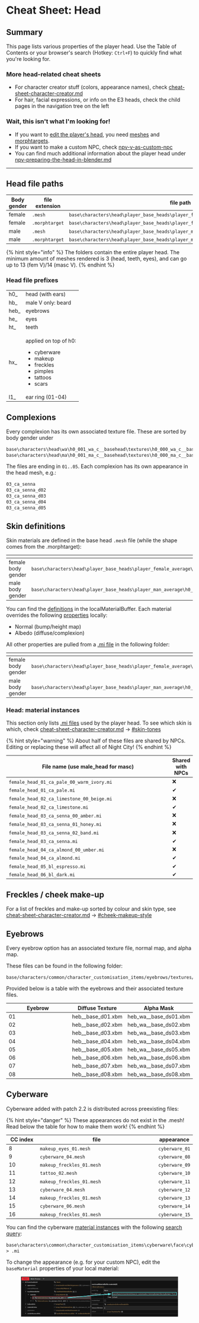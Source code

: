 # Cheat Sheet: Head

## Summary

This page lists various properties of the player head. Use the Table of Contents or your browser's search (Hotkey: `Ctrl+F`) to quickly find what you're looking for.

### More head-related cheat sheets

* For character creator stuff (colors, appearance names), check [cheat-sheet-character-creator.md](../cheat-sheet-character-creator.md "mention")
* For hair, facial expressions, or info on the E3 heads, check the child pages in the navigation tree on the left

### Wait, this isn't what I'm looking for!

* If you want to [edit the player's head](../../../modding-guides/npcs/a-new-head-for-v.md), you need [meshes](../../files-and-what-they-do/3d-objects-.mesh-files) and [morphtargets](../../3d-modelling/morphtargets.md).
* If you want to make a custom NPC, check [npv-v-as-custom-npc](../../../modding-guides/npcs/npv-v-as-custom-npc/ "mention")
* You can find much additional information about the player head under [npv-preparing-the-head-in-blender.md](../../../modding-guides/npcs/npv-v-as-custom-npc/npv-preparing-the-head-in-blender.md "mention")

***

## Head file paths

<table data-header-hidden><thead><tr><th width="166.33333333333331">Body gender</th><th width="166">file extension</th><th>file path</th></tr></thead><tbody><tr><td>female</td><td><code>.mesh</code></td><td><code>base\characters\head\player_base_heads\player_female_average\h0_000_pwa_c__basehead\</code></td></tr><tr><td>female</td><td><code>.morphtarget</code></td><td><code>base\characters\head\player_base_heads\player_female_average</code></td></tr><tr><td>male</td><td><code>.mesh</code></td><td><code>base\characters\head\player_base_heads\player_man_average\h0_000_pma_c__basehead</code></td></tr><tr><td>male</td><td><code>.morphtarget</code></td><td><code>base\characters\head\player_base_heads\player_man_average</code></td></tr></tbody></table>

{% hint style="info" %}
The folders contain the entire player head. The minimum amount of meshes rendered is 3 (head, teeth, eyes), and can go up to 13 (fem V)/14 (masc V).
{% endhint %}

### Head file prefixes

|       |                                                                                                                                       |
| ----- | ------------------------------------------------------------------------------------------------------------------------------------- |
| h0\_  | head (with ears)                                                                                                                      |
| hb\_  | male V only: beard                                                                                                                    |
| heb\_ | eyebrows                                                                                                                              |
| he\_  | eyes                                                                                                                                  |
| ht\_  | teeth                                                                                                                                 |
| hx\_  | <p>applied on top of h0:</p><ul><li>cyberware</li><li>makeup</li><li>freckles</li><li>pimples</li><li>tattoos</li><li>scars</li></ul> |
| l1\_  | ear ring (01-04)                                                                                                                      |

## Complexions

Every complexion has its own associated texture file. These are sorted by body gender under

```
base\characters\head\wa\h0_001_wa_c__basehead\textures\h0_000_wa_c__basehead_d0X.xbm
base\characters\head\ma\h0_001_ma_c__basehead\textures\h0_000_ma_c__basehead_d0X.xbm
```

The files are ending in `01..05`. Each complexion has its own appearance in the head mesh, e.g.:

```
03_ca_senna
03_ca_senna_d02
03_ca_senna_d03
03_ca_senna_d04
03_ca_senna_d05
```

## Skin definitions

Skin materials are defined in the base head `.mesh` file (while the shape comes from the .morphtarget):

<table><thead><tr><th width="251"></th><th></th></tr></thead><tbody><tr><td>female body gender</td><td><code>base\characters\head\player_base_heads\player_female_average\h0_000_pwa_c__basehead\h0_000_pwa_c__basehead.mesh</code></td></tr><tr><td>male body gender</td><td><code>base\characters\head\player_base_heads\player_man_average\h0_000_pma_c__basehead\h0_000_pma_c__basehead.mesh</code></td></tr></tbody></table>

You can find the [definitions](../../files-and-what-they-do/3d-objects-.mesh-files#step-3-material-definition) in the localMaterialBuffer. Each material overrides the following [properties](../../materials/configuring-materials/#checking-material-properties) locally:

* Normal (bump/height map)
* Albedo (diffuse/complexion)

All other properties are pulled from a [.mi file](../../files-and-what-they-do/file-formats/materials/re-using-materials-.mi.md) in the following folder:

<table><thead><tr><th width="212"></th><th></th></tr></thead><tbody><tr><td>female body gender</td><td><code>base\characters\head\player_base_heads\player_female_average\h0_000_pwa_c__basehead\textures</code></td></tr><tr><td>male body gender</td><td><code>base\characters\head\player_base_heads\player_man_average\h0_000_pma_c__basehead\textures</code></td></tr></tbody></table>

### Head: material instances

This section only lists [.mi files](../../files-and-what-they-do/file-formats/materials/re-using-materials-.mi.md) used by the player head. To see which skin is which, check [cheat-sheet-character-creator.md](../cheat-sheet-character-creator.md "mention") -> [#skin-tones](../cheat-sheet-character-creator.md#skin-tones "mention")

{% hint style="warning" %}
About half of these files are shared by NPCs. Editing or replacing these will affect all of Night City!
{% endhint %}

<table><thead><tr><th width="550">File name (use male_head for masc)</th><th>Shared with NPCs</th></tr></thead><tbody><tr><td><code>female_head_01_ca_pale_00_warm_ivory.mi</code></td><td>❌</td></tr><tr><td><code>female_head_01_ca_pale.mi</code></td><td>✔</td></tr><tr><td><code>female_head_02_ca_limestone_00_beige.mi</code></td><td>❌</td></tr><tr><td><code>female_head_02_ca_limestone.mi</code></td><td>✔</td></tr><tr><td><code>female_head_03_ca_senna_00_amber.mi</code></td><td>❌</td></tr><tr><td><code>female_head_03_ca_senna_01_honey.mi</code></td><td>❌</td></tr><tr><td><code>female_head_03_ca_senna_02_band.mi</code></td><td>❌</td></tr><tr><td><code>female_head_03_ca_senna.mi</code></td><td>✔</td></tr><tr><td><code>female_head_04_ca_almond_00_umber.mi</code></td><td>❌</td></tr><tr><td><code>female_head_04_ca_almond.mi</code></td><td>✔</td></tr><tr><td><code>female_head_05_bl_espresso.mi</code></td><td>✔</td></tr><tr><td><code>female_head_06_bl_dark.mi</code></td><td>✔</td></tr></tbody></table>

## **Freckles / cheek make-up**

For a list of freckles and make-up sorted by colour and skin type, see [cheat-sheet-character-creator.md](../cheat-sheet-character-creator.md "mention") -> [#cheek-makeup-style](../cheat-sheet-character-creator.md#cheek-makeup-style "mention")

## Eyebrows

Ev~~e~~ry eyebrow option has an associated texture file, normal map, and alpha map.

These files can be found in the following folder:

```
base/characters/common/character_customisation_items/eyebrows/textures/
```

Provided below is a table with the eyebrows and their associated texture files.

<table><thead><tr><th width="157">Eyebrow</th><th>Diffuse Texture</th><th>Alpha Mask</th></tr></thead><tbody><tr><td>01</td><td>heb__base_d01.xbm</td><td>heb_wa__base_ds01.xbm</td></tr><tr><td>02</td><td>heb__base_d02.xbm</td><td>heb_wa__base_ds02.xbm</td></tr><tr><td>03</td><td>heb__base_d03.xbm</td><td>heb_wa__base_ds03.xbm</td></tr><tr><td>04</td><td>heb__base_d04.xbm</td><td>heb_wa__base_ds04.xbm</td></tr><tr><td>05</td><td>heb__base_d05.xbm</td><td>heb_wa__base_ds05.xbm</td></tr><tr><td>06</td><td>heb__base_d06.xbm</td><td>heb_wa__base_ds06.xbm</td></tr><tr><td>07</td><td>heb__base_d07.xbm</td><td>heb_wa__base_ds07.xbm</td></tr><tr><td>08</td><td>heb__base_d08.xbm</td><td>heb_wa__base_ds08.xbm</td></tr></tbody></table>

## Cyberware

Cyberware added with patch 2.2 is distributed across preexisting files:

{% hint style="danger" %}
These appearances do not exist in the .mesh! Read below the table for how to make them work!
{% endhint %}

<table><thead><tr><th width="95.73333740234375">CC index</th><th width="415.4666748046875">file</th><th>appearance</th></tr></thead><tbody><tr><td>8</td><td><code>makeup_eyes_01.mesh</code></td><td><code>cyberware_01</code></td></tr><tr><td>9</td><td><code>cyberware_04.mesh</code></td><td><code>cyberware_08</code></td></tr><tr><td>10</td><td><code>makeup_freckles_01.mesh</code></td><td><code>cyberware_09</code></td></tr><tr><td>11</td><td><code>tattoo_02.mesh</code></td><td><code>cyberware_10</code></td></tr><tr><td>12</td><td><code>makeup_freckles_01.mesh</code></td><td><code>cyberware_11</code></td></tr><tr><td>13</td><td><code>cyberware_04.mesh</code></td><td><code>cyberware_12</code></td></tr><tr><td>14</td><td><code>makeup_freckles_01.mesh</code></td><td><code>cyberware_13</code></td></tr><tr><td>15</td><td><code>cyberware_06.mesh</code></td><td><code>cyberware_14</code></td></tr><tr><td>16</td><td><code>makeup_freckles_01.mesh</code></td><td><code>cyberware_15</code></td></tr></tbody></table>

You can find the cyberware [material instances](../../files-and-what-they-do/file-formats/materials/re-using-materials-.mi.md) with the following [search query](https://app.gitbook.com/s/-MP_ozZVx2gRZUPXkd4r/wolvenkit-app/usage/wolvenkit-search-finding-files):&#x20;

```
base\characters\common\character_customisation_items\cyberware\face\cyberware > .mi
```

To change the appearance (e.g. for your custom NPC), edit the `baseMaterial` properties of your local material:

<figure><img src="../../../.gitbook/assets/cyberware_2-2_custompath_mi.png" alt=""><figcaption></figcaption></figure>
